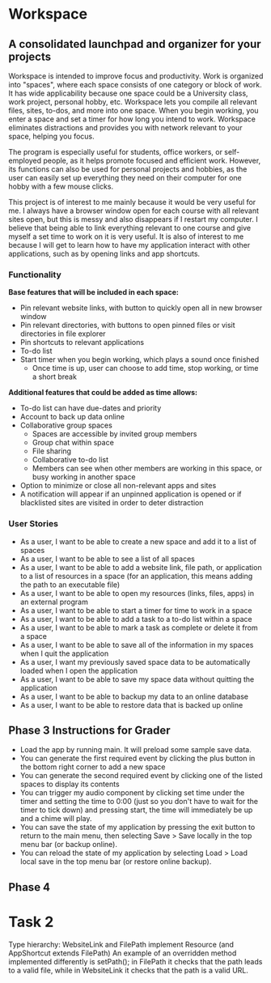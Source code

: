 # Workspace

## A consolidated launchpad and organizer for your projects

Workspace is intended to improve focus and productivity. Work is organized into "spaces", where each space consists of 
one category or block of work. It has wide applicability because one space could be a University class, work project,
personal hobby, etc. Workspace lets you compile all relevant files, sites, to-dos, and more into one space. When you
begin working, you enter a space and set a timer for how long you intend to work. Workspace eliminates distractions and
provides you with network relevant to your space, helping you focus. 

The program is especially useful for students, office workers, or self-employed people, as it helps promote focused and 
efficient work. However, its functions can also be used for personal projects and hobbies, as the user can easily set up 
everything they need on their computer for one hobby with a few mouse clicks.

This project is of interest to me mainly because it would be very useful for me. I always have a browser 
window open for each course with all relevant sites open, but this is messy and also disappears if I restart my
computer. I believe that being able to link everything relevant to one course and give myself a set time to work on it
is very useful. It is also of interest to me because I will get to learn how to have my application interact with
other applications, such as by opening links and app shortcuts.

### Functionality

**Base features that will be included in each space:**
- Pin relevant website links, with button to quickly open all in new browser window
- Pin relevant directories, with buttons to open pinned files or visit directories in file explorer
- Pin shortcuts to relevant applications
- To-do list
- Start timer when you begin working, which plays a sound once finished
  - Once time is up, user can choose to add time, stop working, or time a short break

**Additional features that could be added as time allows:**
- To-do list can have due-dates and priority
- Account to back up data online
- Collaborative group spaces
  - Spaces are accessible by invited group members
  - Group chat within space
  - File sharing
  - Collaborative to-do list
  - Members can see when other members are working in this space, or busy working in another space
- Option to minimize or close all non-relevant apps and sites
- A notification will appear if an unpinned application is opened or if blacklisted sites are visited in order to deter
distraction

### User Stories

- As a user, I want to be able to create a new space and add it to a list of spaces
- As a user, I want to be able to see a list of all spaces
- As a user, I want to be able to add a website link, file path, or application to a list of resources in a space 
(for an application, this means adding the path to an executable file)
- As a user, I want to be able to open my resources (links, files, apps) in an external program
- As a user, I want to be able to start a timer for time to work in a space
- As a user, I want to be able to add a task to a to-do list within a space
- As a user, I want to be able to mark a task as complete or delete it from a space
- As a user, I want to be able to save all of the information in my spaces when I quit the application
- As a user, I want my previously saved space data to be automatically loaded when I open the application
- As a user, I want to be able to save my space data without quitting the application
- As a user, I want to be able to backup my data to an online database
- As a user, I want to be able to restore data that is backed up online

## Phase 3 Instructions for Grader
- Load the app by running main. It will preload some sample save data.
- You can generate the first required event by clicking the plus button in the bottom right corner to add a new space
- You can generate the second required event by clicking one of the listed spaces to display its contents 
- You can trigger my audio component by clicking set time under the timer and setting the time to 0:00 (just so you 
don't have to wait for the timer to tick down) and pressing start, the time will immediately be up and a chime will play.
- You can save the state of my application by pressing the exit button to return to the main menu, then selecting 
Save > Save locally in the top menu bar (or backup online).
- You can reload the state of my application by selecting Load > Load local save in the top menu bar (or restore online backup).

## Phase 4
# Task 2
Type hierarchy: WebsiteLink and FilePath implement Resource (and AppShortcut extends FilePath)
An example of an overridden method implemented differently is setPath(); in FilePath it checks that the path
leads to a valid file, while in WebsiteLink it checks that the path is a valid URL.